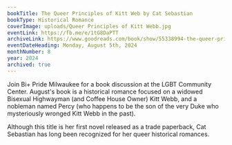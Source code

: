 ```yaml
---
bookTitle: The Queer Principles of Kitt Web by Cat Sebastian
bookType: Historical Romance
coverImage: uploads/Queer Principles of Kitt Webb.jpg
eventLink: https://fb.me/e/1tG8DaPTT
archiveLink: https://www.goodreads.com/book/show/55338994-the-queer-principles-of-kit-webb
eventDateHeading: Monday, August 5th, 2024
monthNumber: 8
year: 2024
archived: true
---
```


Join Bi+ Pride Milwaukee for a book discussion at the LGBT Community Center. August's book is a historical romance focused on a widowed Bisexual Highwayman (and Coffee House Owner) Kitt Webb, and a nobleman named Percy (who happens to be the son of the very Duke who mysteriously wronged Kitt Webb in the past).

Although this title is her first novel released as a trade paperback, Cat Sebastian has long been recognized for her queer historical romances.